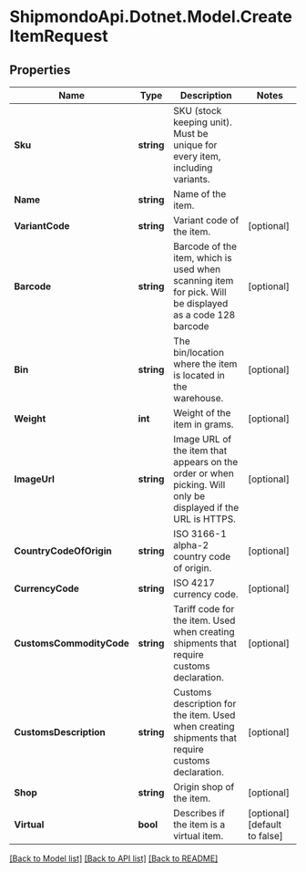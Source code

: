 # ShipmondoApi.Dotnet.Model.CreateItemRequest

## Properties

Name | Type | Description | Notes
------------ | ------------- | ------------- | -------------
**Sku** | **string** | SKU (stock keeping unit). Must be unique for every item, including variants. | 
**Name** | **string** | Name of the item. | 
**VariantCode** | **string** | Variant code of the item. | [optional] 
**Barcode** | **string** | Barcode of the item, which is used when scanning item for pick. Will be displayed as a code 128 barcode | [optional] 
**Bin** | **string** | The bin/location where the item is located in the warehouse. | [optional] 
**Weight** | **int** | Weight of the item in grams. | [optional] 
**ImageUrl** | **string** | Image URL of the item that appears on the order or when picking. Will only be displayed if the URL is HTTPS. | [optional] 
**CountryCodeOfOrigin** | **string** | ISO 3166-1 alpha-2 country code of origin. | [optional] 
**CurrencyCode** | **string** | ISO 4217 currency code. | [optional] 
**CustomsCommodityCode** | **string** | Tariff code for the item. Used when creating shipments that require customs declaration. | [optional] 
**CustomsDescription** | **string** | Customs description for the item. Used when creating shipments that require customs declaration. | [optional] 
**Shop** | **string** | Origin shop of the item. | [optional] 
**Virtual** | **bool** | Describes if the item is a virtual item. | [optional] [default to false]

[[Back to Model list]](../README.md#documentation-for-models) [[Back to API list]](../README.md#documentation-for-api-endpoints) [[Back to README]](../README.md)

